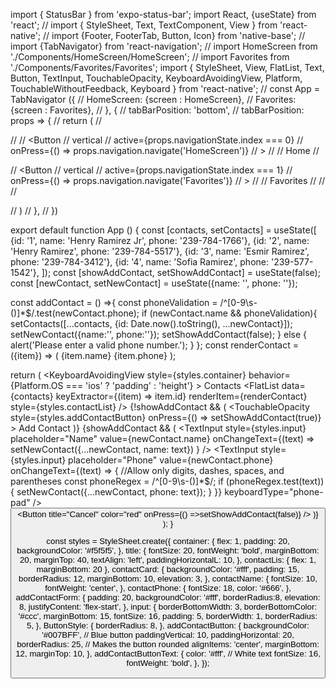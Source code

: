 import { StatusBar } from 'expo-status-bar';
import React, {useState} from 'react';
// import { StyleSheet, Text, TextComponent, View } from 'react-native';
// import {Footer, FooterTab, Button, Icon} from 'native-base';
// import {TabNavigator} from 'react-navigation';
// import HomeScreen from './Components/HomeScreen/HomeScreen';
// import Favorites from './Components/Favorites/Favorites';
import { StyleSheet, View, FlatList, Text, Button, TextInput, TouchableOpacity, KeyboardAvoidingView, Platform, TouchableWithoutFeedback, Keyboard } from 'react-native';
// const App = TabNavigator ({
//   HomeScreen: {screen : HomeScreen},
//   Favorites: {screen : Favorites},
// }, {
//   tabBarPosition: 'bottom',
//   tabBarPosition: props => {
//     return (
//       <Footer>
//         <FooterTab>
//           <Button 
//             vertical 
//             active={props.navigationState.index === 0} 
//             onPress={() => props.navigation.navigate('HomeScreen')}
//           >
//             <Icon name= "home"/>
//             <Text>Home</Text>
//           </Button>

//           <Button 
//             vertical 
//             active={props.navigationState.index === 1} 
//             onPress={() => props.navigation.navigate('Favorites')}
//           >
//             <Icon name= "heart"/>
//             <Text>Favorites</Text>
//           </Button>
//         </FooterTab>
//       </Footer>
//     )
//   },
// })

export default function App () {
  const [contacts, setContacts] = useState([
    {id: '1', name: 'Henry Ramirez Jr', phone: '239-784-1766'},
    {id: '2', name: 'Henry Ramirez', phone: '239-784-5517'},
    {id: '3', name: 'Esmir Ramirez', phone: '239-784-3412'},
    {id: '4', name: 'Sofia Ramirez', phone: '239-577-1542'},
  ]);
  const [showAddContact, setShowAddContact] = useState(false); 
  const [newContact, setNewContact] = useState({name: '', phone: ''});
  
  const addContact = () =>{
    const phoneValidation = /^[0-9\s\-()]*$/.test(newContact.phone);
    if (newContact.name && phoneValidation){
      setContacts([...contacts, {id: Date.now().toString(), ...newContact}]);
      setNewContact({name:'', phone:''});
      setShowAddContact(false);
    } else {
      alert('Please enter a valid phone number.');
    }
  };
  const renderContact = ({item}) => (
    <TouchableOpacity style={styles.contactCard}>
      <Text style={styles.contactName}>{item.name}</Text>
      <Text style={styles.contactPhone}>{item.phone}</Text>
    </TouchableOpacity>
  );

  return (
    <TouchableWithoutFeedback onPress={Keyboard.dismiss}>
      <KeyboardAvoidingView 
        style={styles.container}
        behavior={Platform.OS === 'ios' ? 'padding' : 'height'}
        >
        <Text style={styles.title}>Contacts</Text>
        <FlatList
          data={contacts}
          keyExtractor={(item) => item.id}
          renderItem={renderContact}
          style={styles.contactList}
        />
        {!showAddContact && (
          <TouchableOpacity
            style={styles.addContactButton}
            onPress={() => setShowAddContact(true)}
          >
            <Text style={styles.addContactButtonText}>Add Contact</Text>
          </TouchableOpacity>
        )}
        {showAddContact && (
          <View style={styles.addContactForm}>
            <TextInput
              style={styles.input}
              placeholder="Name"
              value={newContact.name}
              onChangeText={(text) => 
                setNewContact({...newContact, name: text})
              }
            />
            <TextInput
              style={styles.input}
              placeholder="Phone"
              value={newContact.phone}
              onChangeText={(text) => {
                //Allow only digits, dashes, spaces, and parentheses
                const phoneRegex = /^[0-9\s\-()]*$/;
                if (phoneRegex.test(text)) {
                  setNewContact({...newContact, phone: text});
                }
              }}
              keyboardType="phone-pad"
            />
            <Button 
              title="Save" 
              onPress={addContact}
            />
            <Button 
              title="Cancel" 
              color="red" 
              onPress={() =>setShowAddContact(false)}
            />
          </View>
        )}
      </KeyboardAvoidingView>
    </TouchableWithoutFeedback>
  );
}

const styles = StyleSheet.create({
  container: {
    flex: 1,
    padding: 20,
    backgroundColor: '#f5f5f5',
  },
  title: {
    fontSize: 20,
    fontWeight: 'bold',
    marginBottom: 20,
    marginTop: 40,
    textAlign: 'left',
    paddingHorizontalL: 10,
  },
  contactLis: {
    flex: 1,
    marginBottom: 20
  },
  contactCard: {
    backgroundColor: '#fff', 
    padding: 15,
    borderRadius: 12,
    marginBottom: 10,
    elevation: 3,
  },
  contactName: {
    fontSize: 10,
    fontWeight: 'center',
  },
  contactPhone: {
    fontSize: 18,
    color: '#666',
  },
  addContactForm: {
    padding: 20,
    backgroundColor: '#fff',
    borderRadius:8,
    elevation: 8,
    justifyContent: 'flex-start',
  },
  input: {
    borderBottomWidth: 3,
    borderBottomColor: '#ccc',
    marginBottom: 15,
    fontSize: 16,
    padding: 5,
    borderWidth: 1,
    borderRadius: 5,
  },
  ButtonStyle: {
    borderRadius: 8,
  },
  addContactButton: {
    backgroundColor: '#007BFF', // Blue button
    paddingVertical: 10,
    paddingHorizontal: 20,
    borderRadius: 25, // Makes the button rounded
    alignItems: 'center',
    marginBottom: 12,
    marginTop: 10,
  },
  addContactButtonText: {
    color: '#fff', // White text
    fontSize: 16,
    fontWeight: 'bold',
  },
});
